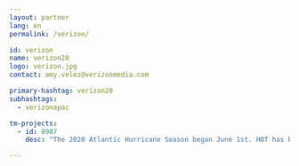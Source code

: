 ```yaml
---
layout: partner
lang: en
permalink: /verizon/

id: verizon
name: verizon20
logo: verizon.jpg
contact: amy.velez@verizonmedia.com

primary-hashtag: verizon20
subhashtags:
  - verizonapac

tm-projects:
  - id: 8987
    desc: "The 2020 Atlantic Hurricane Season began June 1st. HOT has been requested by disaster preparedness and response actors to map buildings in Caribbean countries and other surrounding countries impacted by the hurricane season and the ongoing COVID-19 Pandemic. Please join our global effort by mapping on this project."

---
```

